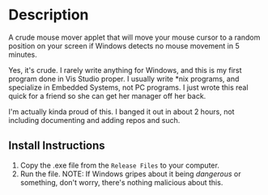 # Description

A crude mouse mover applet that will move your mouse cursor to a random position on your screen if Windows detects no mouse movement in 5 minutes.

Yes, it's crude. I rarely write anything for Windows, and this is my first program done in Vis Studio proper. I usually write *nix programs, and specialize in Embedded Systems, not PC programs. I just wrote this real quick for a friend so she can get her manager off her back.

I'm actually kinda proud of this. I banged it out in about 2 hours, not including documenting and adding repos and such.

## Install Instructions

1. Copy the .exe file from the `Release Files` to your computer.
2. Run the file. NOTE: If Windows gripes about it being _dangerous_ or something, don't worry, there's nothing malicious about this.
